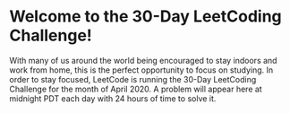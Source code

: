 # Welcome to the 30-Day LeetCoding Challenge!

With many of us around the world being encouraged to stay indoors and work from home, this is the perfect opportunity to focus on studying. In order to stay focused, LeetCode is running the 30-Day LeetCoding Challenge for the month of April 2020. A problem will appear here at midnight PDT each day with 24 hours of time to solve it.